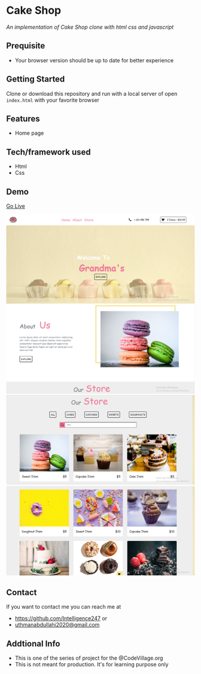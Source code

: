 # Cake Shop
*An implementation of Cake Shop clone with html css and javascript*
## Prequisite
- Your browser version should be up to date for better experience
## Getting Started
Clone or download this repository and run with a local server of open `index.html` with your favorite browser
## Features
- Home page
## Tech/framework used
- Html
- Css
## Demo
[Go Live](https://ephemeral-pithivier-dc232a.netlify.app)

![screenshot](./media/s1.png)
![screenshot](./media/s2.png)
![screenshot](./media/s3.png)
![screenshot](./media/s4.png)
## Contact
If you want to contact me you can reach me at
- https://github.com/Intelligence247 or
- uthmanabdullahi2020@gmail.com
## Addtional Info
- This is one of the series of project for the @CodeVillage.org 
- This is not meant for production. It's for learning purpose only
